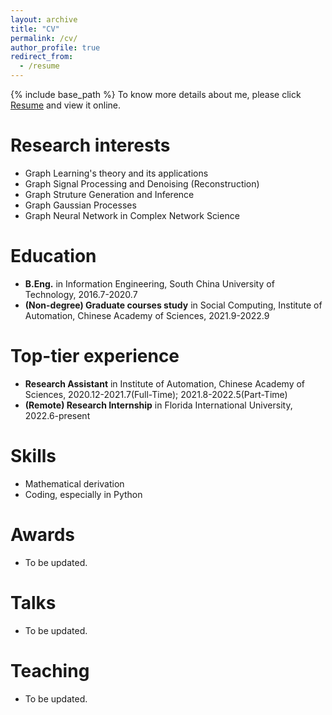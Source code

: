 ```yaml
---
layout: archive
title: "CV"
permalink: /cv/
author_profile: true
redirect_from:
  - /resume
---
```


{% include base_path %}
To know more details about me, please click [Resume](/files/CV_guoming_li.pdf) and view it online.

Research interests
=====
* Graph Learning's theory and its applications
* Graph Signal Processing and Denoising (Reconstruction)
* Graph Struture Generation and Inference
* Graph Gaussian Processes
* Graph Neural Network in Complex Network Science

Education
======
* **B.Eng.** in Information Engineering, South China University of Technology, 2016.7-2020.7
* **(Non-degree) Graduate courses study** in Social Computing, Institute of Automation, Chinese Academy of Sciences, 2021.9-2022.9

Top-tier experience
======
* **Research Assistant** in Institute of Automation, Chinese Academy of Sciences, 2020.12-2021.7(Full-Time); 2021.8-2022.5(Part-Time)
* **(Remote) Research Internship** in Florida International University, 2022.6-present
  
Skills
======
* Mathematical derivation
* Coding, especially in Python

Awards
======
* To be updated.
  
Talks
======
* To be updated.
  
Teaching
======
* To be updated.
